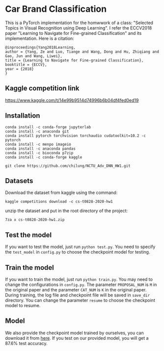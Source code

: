 # Car Brand Classification

This is a PyTorch implementation for the homwwork of a class: "Selected Topics in Visual Recognition using Deep Learning".
I refer the ECCV2018 paper "Learning to Navigate for Fine-grained Classification" and its implementation.
Here is a citation:
<pre><code>@inproceedings{Yang2018Learning,
author = {Yang, Ze and Luo, Tiange and Wang, Dong and Hu, Zhiqiang and Gao, Jun and Wang, Liwei},
title = {Learning to Navigate for Fine-grained Classification},
booktitle = {ECCV},
year = {2018}
}
</code></pre>

## Kaggle competition link
https://www.kaggle.com/t/14e99b9514d74996b6b04df4fed0ed19

## Installation
<pre><code>conda install -c conda-forge jupyterlab
conda install -c anaconda git
conda install pytorch torchvision torchaudio cudatoolkit=10.2 -c pytorch
conda install -c menpo imageio
conda install -c anaconda pandas
conda install -c bioconda p7zip
conda install -c conda-forge kaggle

git clone https://github.com/chilung/NCTU_Adv_DNN_HW1.git
</code></pre>

## Datasets
Download the dataset from kaggle using the command:
<pre><code>kaggle competitions download -c cs-t0828-2020-hw1
</code></pre>

unzip the dataset and put in the root directory of the project:
<pre><code>7za x cs-t0828-2020-hw1.zip
</code></pre>

## Test the model
If you want to test the model, just run ``python test.py``. You need to specify the ``test_model`` in ``config.py`` to choose the checkpoint model for testing.

## Train the model
If you want to train the model, just run ``python train.py``. You may need to change the configurations in ``config.py``. The parameter ``PROPOSAL_NUM`` is ``M`` in the original paper and the parameter ``CAT_NUM`` is ``K`` in the original paper. During training, the log file and checkpoint file will be saved in ``save_dir`` directory. You can change the parameter ``resume`` to choose the checkpoint model to resume.

## Model
We also provide the checkpoint model trained by ourselves, you can download it from [here](https://drive.google.com/file/d/1F-eKqPRjlya5GH2HwTlLKNSPEUaxCu9H/view?usp=sharing). If you test on our provided model, you will get a 87.6% test accuracy.
